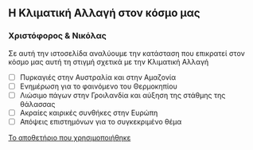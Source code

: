 ## Η Κλιματική Αλλαγή στον κόσμο μας
### Χριστόφορος & Νικόλας
Σε αυτή την ιστοσελίδα αναλύουμε την κατάσταση που επικρατεί στον κόσμο μας αυτή τη στιγμή σχετικά με την Κλιματική Αλλαγή 
- [ ] Πυρκαγιές στην Αυστραλία και στην Αμαζονία
- [ ] Ενημέρωση για το φαινόμενο του Θερμοκηπίου
- [ ] Λιώσιμο πάγων στην Γροιλανδία και αύξηση της στάθμης της θάλασσας
- [ ] Ακραίες καιρικές συνθήκες στην Ευρώπη
- [ ] Απόψεις επιστημόνων για το συγκεκριμένο θέμα

[Το αποθετήριο που χρησιμοποιήθηκε](https://github.com/html5up-nsm-templates/massively) 
